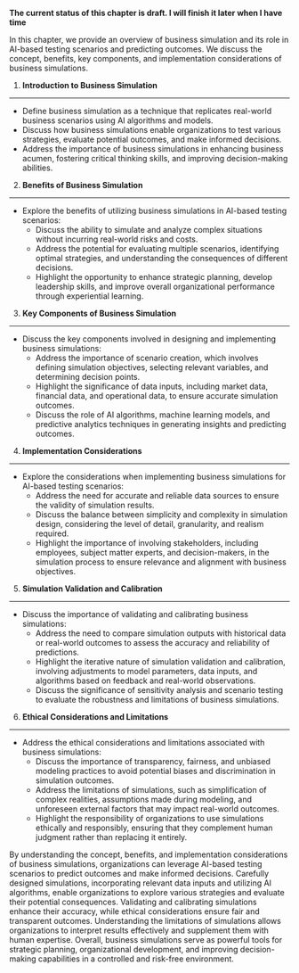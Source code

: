 **The current status of this chapter is draft. I will finish it later when I have time**

In this chapter, we provide an overview of business simulation and its role in AI-based testing scenarios and predicting outcomes. We discuss the concept, benefits, key components, and implementation considerations of business simulations.

1. **Introduction to Business Simulation**
------------------------------------------

* Define business simulation as a technique that replicates real-world business scenarios using AI algorithms and models.
* Discuss how business simulations enable organizations to test various strategies, evaluate potential outcomes, and make informed decisions.
* Address the importance of business simulations in enhancing business acumen, fostering critical thinking skills, and improving decision-making abilities.

2. **Benefits of Business Simulation**
--------------------------------------

* Explore the benefits of utilizing business simulations in AI-based testing scenarios:
  * Discuss the ability to simulate and analyze complex situations without incurring real-world risks and costs.
  * Address the potential for evaluating multiple scenarios, identifying optimal strategies, and understanding the consequences of different decisions.
  * Highlight the opportunity to enhance strategic planning, develop leadership skills, and improve overall organizational performance through experiential learning.

3. **Key Components of Business Simulation**
--------------------------------------------

* Discuss the key components involved in designing and implementing business simulations:
  * Address the importance of scenario creation, which involves defining simulation objectives, selecting relevant variables, and determining decision points.
  * Highlight the significance of data inputs, including market data, financial data, and operational data, to ensure accurate simulation outcomes.
  * Discuss the role of AI algorithms, machine learning models, and predictive analytics techniques in generating insights and predicting outcomes.

4. **Implementation Considerations**
------------------------------------

* Explore the considerations when implementing business simulations for AI-based testing scenarios:
  * Address the need for accurate and reliable data sources to ensure the validity of simulation results.
  * Discuss the balance between simplicity and complexity in simulation design, considering the level of detail, granularity, and realism required.
  * Highlight the importance of involving stakeholders, including employees, subject matter experts, and decision-makers, in the simulation process to ensure relevance and alignment with business objectives.

5. **Simulation Validation and Calibration**
--------------------------------------------

* Discuss the importance of validating and calibrating business simulations:
  * Address the need to compare simulation outputs with historical data or real-world outcomes to assess the accuracy and reliability of predictions.
  * Highlight the iterative nature of simulation validation and calibration, involving adjustments to model parameters, data inputs, and algorithms based on feedback and real-world observations.
  * Discuss the significance of sensitivity analysis and scenario testing to evaluate the robustness and limitations of business simulations.

6. **Ethical Considerations and Limitations**
---------------------------------------------

* Address the ethical considerations and limitations associated with business simulations:
  * Discuss the importance of transparency, fairness, and unbiased modeling practices to avoid potential biases and discrimination in simulation outcomes.
  * Address the limitations of simulations, such as simplification of complex realities, assumptions made during modeling, and unforeseen external factors that may impact real-world outcomes.
  * Highlight the responsibility of organizations to use simulations ethically and responsibly, ensuring that they complement human judgment rather than replacing it entirely.

By understanding the concept, benefits, and implementation considerations of business simulations, organizations can leverage AI-based testing scenarios to predict outcomes and make informed decisions. Carefully designed simulations, incorporating relevant data inputs and utilizing AI algorithms, enable organizations to explore various strategies and evaluate their potential consequences. Validating and calibrating simulations enhance their accuracy, while ethical considerations ensure fair and transparent outcomes. Understanding the limitations of simulations allows organizations to interpret results effectively and supplement them with human expertise. Overall, business simulations serve as powerful tools for strategic planning, organizational development, and improving decision-making capabilities in a controlled and risk-free environment.
